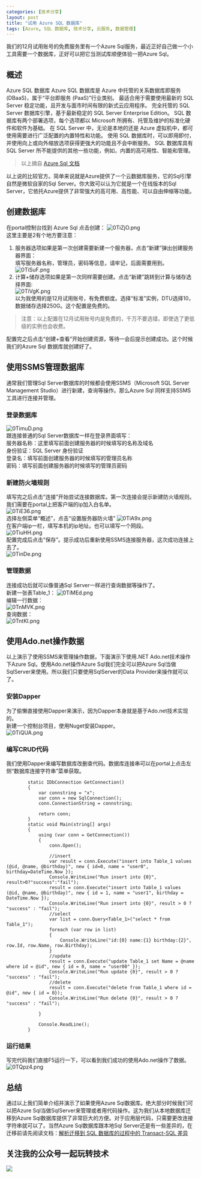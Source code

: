 ```yaml
---
categories: [技术分享]
layout: post
title: "试用 Azure SQL 数据库"
tags: [Azure, SQL 数据库, 技术分享, 云服务, 数据管理]
---
```


我们的12月试用账号的免费服务里有一个Azure Sql服务，最近正好自己做一个小工具需要一个数据库，正好可以把它当测试库顺便体验一把Azure Sql。
## 概述
Azure SQL 数据库
Azure SQL 数据库是 Azure 中托管的关系数据库即服务 (DBaaS)，属于“平台即服务 (PaaS)”行业类别。
最适合用于需要使用最新的 SQL Server 稳定功能，且开发与面市时间有限的新式云应用程序。
完全托管的 SQL Server 数据库引擎，基于最新稳定的 SQL Server Enterprise Edition。 SQL 数据库有两个部署选项，每个选项都以 Microsoft 所拥有、托管及维护的标准化硬件和软件为基础。
在 SQL Server 中，无论是本地的还是 Azure 虚拟机中，都可使用需要进行广泛配置的内置特性和功能。 使用 SQL 数据库时，可以即用即付，并使用向上或向外缩放选项获得更强大的功能且不会中断服务。 SQL 数据库具有 SQL Server 所不能提供的其他一些功能，例如，内置的高可用性、智能和管理。
> 以上摘自 [Azure Sql 文档](https://docs.microsoft.com/zh-cn/azure/azure-sql/azure-sql-iaas-vs-paas-what-is-overview)

以上说的比较官方。简单来说就是Azure提供了一个云数据库服务，它的Sql引擎自然是微软自家的Sql Server。你大致可以认为它就是一个在线版本的Sql Server，它依托Azure提供了非常强大的高可用、高性能、可以自由伸缩等功能。
## 创建数据库
在portal控制台找到 Azure Sql 点击创建：
![0TiZjO.png](https://s1.ax1x.com/2020/10/15/0TiZjO.png)   
这里主要是2有个地方要注意：   
1. 服务器选项如果是第一次创建需要新建一个服务器，点击“新建”弹出创建服务器界面：   
填写服务器名称，管理员，密码等信息，请牢记，后面需要用到。    
![0TiSuF.png](https://s1.ax1x.com/2020/10/15/0TiSuF.png)   
2. 计算+储存选项如果是第一次同样需要创建。点击“新建”跳转到计算与储存选择界面:    
![0TiVgK.png](https://s1.ax1x.com/2020/10/15/0TiVgK.png)   
以为我使用的是12月试用账号，有免费额度。选择“标准”实例，DTU选择10，数据储存选择250G。这个配置是免费的。
> 注意：以上配置在12月试用账号内是免费的，千万不要选错，即使选了更低级的实例也会收费。
    
配置完之后点击“创建+查看”开始创建资源，等待一会后提示创建成功。这个时候我们的Azure Sql 数据库就创建好了。
## 使用SSMS管理数据库
通常我们管理Sql Server数据库的时候都会使用SSMS（Microsoft SQL Server Management Studio）进行新建，查询等操作。那么Azure Sql 同样支持SSMS工具进行连接并管理。
### 登录数据库
![0TimuD.png](https://s1.ax1x.com/2020/10/15/0TimuD.png)   
跟连接普通的Sql Server数据库一样在登录界面填写：   
服务器名称：这里填写前面创建服务器的时候填写的名称及域名   
身份验证：SQL Server 身份验证   
登录名：填写前面创建服务器的时候填写的管理员名称    
密码：填写前面创建服务器的时候填写的管理员密码    
### 新建防火墙规则
填写完之后点击“连接”开始尝试连接数据库。第一次连接会提示新建防火墙规则。 我们需要在portal上把客户端的ip加入白名单。     
![0TiE36.png](https://s1.ax1x.com/2020/10/15/0TiE36.png)   
选择左侧菜单“概述”，点击“设置服务器防火墙”
![0TiA9x.png](https://s1.ax1x.com/2020/10/15/0TiA9x.png)   
在客户端ip一栏，填写本机的ip地址。也可以填写一个网段。   
![0TiuHH.png](https://s1.ax1x.com/2020/10/15/0TiuHH.png)   
配置完成后点击“保存”。提示成功后重新使用SSMS连接服务器，这次成功连接上去了。   
![0TinDe.png](https://s1.ax1x.com/2020/10/15/0TinDe.png)   
### 管理数据
连接成功后就可以像普通Sql Server一样进行查询数据等操作了。   
新建一张表Table_1：
![0TiMEd.png](https://s1.ax1x.com/2020/10/15/0TiMEd.png)   
编辑一行数据：   
![0TnMVK.png](https://s1.ax1x.com/2020/10/15/0TnMVK.png)   
查询数据：   
![0TntKI.png](https://s1.ax1x.com/2020/10/15/0TntKI.png)    
## 使用Ado.net操作数据
以上演示了使用SSMS来管理操作数据，下面演示下使用.NET Ado.net技术操作下Azure Sql。使用Ado.net操作Azure Sql我们完全可以把Azure Sql当做SqlServer来使用。所以我们只要使用SqlServer的Data Provider来操作就可以了。    
### 安装Dapper
为了偷懒直接使用Dapper来演示，因为Dapper本身就是基于Ado.net技术实现的。   
新建一个控制台项目，使用Nuget安装Dapper。   
![0TiQUA.png](https://s1.ax1x.com/2020/10/15/0TiQUA.png)   
### 编写CRUD代码
我们使用Dapper来编写数据库改删查代码。数据库连接串可以在portal上点击左侧“数据库连接字符串”菜单获取。
```
        static IDbConnection GetConnection()
        {
            var connstring = "x";
            var conn = new SqlConnection();
            conn.ConnectionString = connstring;

            return conn;
        }
        static void Main(string[] args)
        {
            using (var conn = GetConnection())
            {
                conn.Open();

                //insert
                var result = conn.Execute("insert into Table_1 values (@id, @name, @birthday)", new { id=0, name = "user0", birthday=DateTime.Now });
                Console.WriteLine("Run insert into {0}", result>0?"success":"fail");
                result = conn.Execute("insert into Table_1 values (@id, @name, @birthday)", new { id = 1, name = "user1", birthday = DateTime.Now });
                Console.WriteLine("Run insert into {0}", result > 0 ? "success" : "fail");
                //select
                var list = conn.Query<Table_1>("select * from Table_1");
                foreach (var row in list)
                {
                    Console.WriteLine("id:{0} name:{1} birthday:{2}", row.Id, row.Name, row.Birthday);
                }
                //update
                result = conn.Execute("update Table_1 set Name = @name where id = @id", new { id = 0, name = "user00" });
                Console.WriteLine("Run update {0}", result > 0 ? "success" : "fail");
                //delete
                result = conn.Execute("delete from Table_1 where id = @id", new { id = 0});
                Console.WriteLine("Run delete {0}", result > 0 ? "success" : "fail");

            }

            Console.ReadLine();
        }

```
### 运行结果
写完代码我们直接F5运行一下，可以看到我们成功的使用Ado.net操作了数据。   
![0TQpz4.png](https://s1.ax1x.com/2020/10/15/0TQpz4.png)   

## 总结
通过以上我们简单介绍并演示了如果使用Azure Sql数据库。绝大部分时候我们可以把Azure Sql当做SqlServer来管理或者用代码操作。这为我们从本地数据库迁移到Azure Sql数据库提供了非常巨大的方便。对于应用层代码，只需要更改连接字符串就可以了。当然Azure Sql数据库跟本地Sql Server还是有一些差异的，在迁移前请先阅读文档：[解析迁移到 SQL 数据库的过程中的 Transact-SQL 差异](https://docs.microsoft.com/zh-cn/azure/azure-sql/database/transact-sql-tsql-differences-sql-server)

## 关注我的公众号一起玩转技术   
![](https://s1.ax1x.com/2020/06/29/NfQjds.jpg)